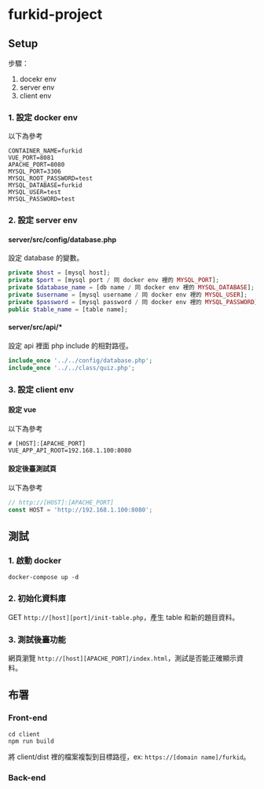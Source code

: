 # furkid-project

## Setup

步驟：

1. docekr env
2. server env
3. client env

### 1. 設定 docker env

以下為參考

```env
CONTAINER_NAME=furkid
VUE_PORT=8081
APACHE_PORT=8080
MYSQL_PORT=3306
MYSQL_ROOT_PASSWORD=test
MYSQL_DATABASE=furkid
MYSQL_USER=test
MYSQL_PASSWORD=test
```

### 2. 設定 server env

#### server/src/config/database.php

設定 database 的變數。

```php
private $host = [mysql host];
private $port = [mysql port / 同 docker env 裡的 MYSQL_PORT];
private $database_name = [db name / 同 docker env 裡的 MYSQL_DATABASE];
private $username = [mysql username / 同 docker env 裡的 MYSQL_USER];
private $password = [mysql password / 同 docker env 裡的 MYSQL_PASSWORD];
public $table_name = [table name];
```

#### server/src/api/\*

設定 api 裡面 php include 的相對路徑。

```php
include_once '../../config/database.php';
include_once '../../class/quiz.php';
```

### 3. 設定 client env

#### 設定 vue

以下為參考

```env
# [HOST]:[APACHE_PORT]
VUE_APP_API_ROOT=192.168.1.100:8080
```

#### 設定後臺測試頁

以下為參考

```js
// http://[HOST]:[APACHE_PORT]
const HOST = 'http://192.168.1.100:8080';
```

## 測試

### 1. 啟動 docker

```shell
docker-compose up -d
```

### 2. 初始化資料庫

GET `http://[host][port]/init-table.php`，產生 table 和新的題目資料。

### 3. 測試後臺功能

網頁瀏覽 `http://[host][APACHE_PORT]/index.html`，測試是否能正確顯示資料。

## 布署

### Front-end

```shell
cd client
npm run build
```

將 client/dist 裡的檔案複製到目標路徑，ex: `https://[domain name]/furkid`。

### Back-end
